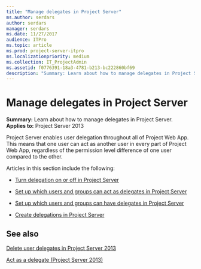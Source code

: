 ```yaml
---
title: "Manage delegates in Project Server"
ms.author: serdars
author: serdars
manager: serdars
ms.date: 11/27/2017
audience: ITPro
ms.topic: article
ms.prod: project-server-itpro
ms.localizationpriority: medium
ms.collection: IT_ProjectAdmin
ms.assetid: f0776391-18a3-4781-b213-bc222860bf69
description: "Summary: Learn about how to manage delegates in Project Server."
---
```


# Manage delegates in Project Server
 
 **Summary:** Learn about how to manage delegates in Project Server.<br/>
**Applies to:** Project Server 2013
  
Project Server enables user delegation throughout all of Project Web App. This means that one user can act as another user in every part of Project Web App, regardless of the permission level difference of one user compared to the other.
  
Articles in this section include the following:
  
- [Turn delegation on or off in Project Server](turn-delegation-on-or-off-in-project-server.md)
    
- [Set up which users and groups can act as delegates in Project Server](set-up-which-users-and-groups-can-act-as-delegates-in-project-server.md)
    
- [Set up which users and groups can have delegates in Project Server](set-up-which-users-and-groups-can-have-delegates-in-project-server.md)
    
- [Create delegations in Project Server](create-delegations-in-project-server.md)
    
## See also

[Delete user delegates in Project Server 2013](delete-user-delegates-in-project-server.md)

[Act as a delegate (Project Server 2013)](/previous-versions/office/project-server-2010/gg597610(v=office.14))